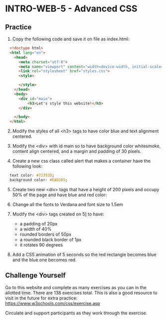 # INTRO-WEB-5 - Advanced CSS

## Practice

1. Copy the following code and save it on file as index.html:
  ```html
    <!doctype html>
    <html lang="en">
      <head>
        <meta charset="utf-8">
        <meta name="viewport" content="width=device-width, initial-scale=1, shrink-to-fit=no">
        <link rel="stylesheet" href="styles.css">
        <style>

        </style>
      </head>
      <body>
        <div id="main">
            <h3>Let's style this website!</h3>
        </div>

      </body>
    </html>
  ```
 
2. Modify the styles of all \<h3\> tags to have color blue and text alignment centered.


3. Modify the \<div\> with id main so to have background color whitesmoke, content align centered, and a margin and padding of 30 pixels.


4. Create a new css class called alert that makes a container have the following look:
  ```css
    text color: #72353D;  
    background color: #EAD2D5;
  ```

5. Create two new \<div\> tags that have a height of 200 pixels and occupy 50% of the page and have blue and red color:

6. Change all the fonts to Verdana and font size to 1.5em

7. Modify the \<div\> tags created on 5] to have:
    * a padding of 20px 
    * a width of 40%
    * rounded borders of 50px
    * a rounded black border of 1px
    * it rotates 90 degrees

8. Add a CSS animation of 5 seconds so the red rectangle becomes blue and the blue one becomes red.

## Challenge Yourself

Go to this website and complete as many exercises as you can in the allotted time. There are 138 exercises total. This is also a good resource to visit in the future for extra practice: https://www.w3schools.com/css/exercise.asp

Circulate and support participants as they work through the exercise. 
